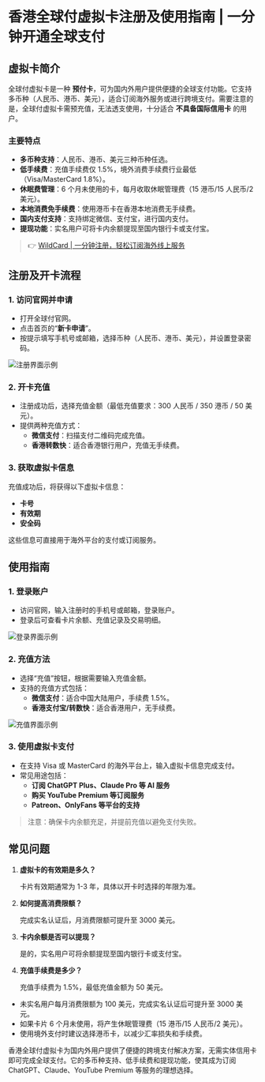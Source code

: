 # 香港全球付虚拟卡注册及使用指南 | 一分钟开通全球支付

## 虚拟卡简介

全球付虚拟卡是一种 **预付卡**，可为国内外用户提供便捷的全球支付功能。它支持多币种（人民币、港币、美元），适合订阅海外服务或进行跨境支付。需要注意的是，全球付虚拟卡需预充值，无法透支使用，十分适合 **不具备国际信用卡** 的用户。

### 主要特点

- **多币种支持**：人民币、港币、美元三种币种任选。
- **低手续费**：充值手续费仅 1.5%，境外消费手续费行业最低（Visa/MasterCard 1.8%）。
- **休眠费管理**：6 个月未使用的卡，每月收取休眠管理费（15 港币/15 人民币/2 美元）。
- **本地消费免手续费**：使用港币卡在香港本地消费无手续费。
- **国内支付支持**：支持绑定微信、支付宝，进行国内支付。
- **提现功能**：实名用户可将卡内余额提现至国内银行卡或支付宝。

> 👉 [WildCard | 一分钟注册，轻松订阅海外线上服务](https://bbtdd.com/WildCard)

## 注册及开卡流程

### 1. 访问官网并申请

- 打开全球付官网。
- 点击首页的“**新卡申请**”。
- 按提示填写手机号或邮箱，选择币种（人民币、港币、美元），并设置登录密码。

![注册界面示例](https://bbtdd.com/img/51741871.webp)

### 2. 开卡充值

- 注册成功后，选择充值金额（最低充值要求：300 人民币 / 350 港币 / 50 美元）。
- 提供两种充值方式：
  - **微信支付**：扫描支付二维码完成充值。
  - **香港转数快**：适合香港银行用户，充值无手续费。

### 3. 获取虚拟卡信息

充值成功后，将获得以下虚拟卡信息：

- **卡号**
- **有效期**
- **安全码**

这些信息可直接用于海外平台的支付或订阅服务。

## 使用指南

### 1. 登录账户

- 访问官网，输入注册时的手机号或邮箱，登录账户。
- 登录后可查看卡片余额、充值记录及交易明细。

![登录界面示例](https://bbtdd.com/img/859264468.webp)

### 2. 充值方法

- 选择“充值”按钮，根据需要输入充值金额。
- 支持的充值方式包括：
  - **微信支付**：适合中国大陆用户，手续费 1.5%。
  - **香港支付宝/转数快**：适合香港用户，无手续费。

![充值界面示例](https://bbtdd.com/img/603006924.webp)

### 3. 使用虚拟卡支付

- 在支持 Visa 或 MasterCard 的海外平台上，输入虚拟卡信息完成支付。
- 常见用途包括：
  - **订阅 ChatGPT Plus、Claude Pro 等 AI 服务**
  - **购买 YouTube Premium 等订阅服务**
  - **Patreon、OnlyFans 等平台的支持**

> 注意：确保卡内余额充足，并提前充值以避免支付失败。

## 常见问题

1. **虚拟卡的有效期是多久？**

   卡片有效期通常为 1-3 年，具体以开卡时选择的年限为准。

2. **如何提高消费限额？**

   完成实名认证后，月消费限额可提升至 3000 美元。

3. **卡内余额是否可以提现？**

   是的，实名用户可将余额提现至国内银行卡或支付宝。

4. **充值手续费是多少？**

   充值手续费为 1.5%，最低充值金额为 50 美元。

- 未实名用户每月消费限额为 100 美元，完成实名认证后可提升至 3000 美元。
- 如果卡片 6 个月未使用，将产生休眠管理费（15 港币/15 人民币/2 美元）。
- 使用境外支付时建议选择港币卡，以减少汇率损失和手续费。

香港全球付虚拟卡为国内外用户提供了便捷的跨境支付解决方案，无需实体信用卡即可完成全球支付。它的多币种支持、低手续费和提现功能，使其成为订阅 ChatGPT、Claude、YouTube Premium 等服务的理想选择。